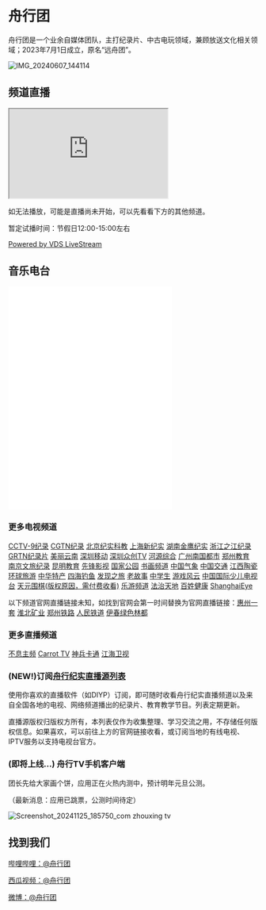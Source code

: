 # 舟行团
舟行团是一个业余自媒体团队，主打纪录片、中古电玩领域，兼顾放送文化相关领域；2023年7月1日成立，原名“远舟团”。

![IMG_20240607_144114](https://github.com/user-attachments/assets/45299487-ff61-4b36-bba1-9519b9937b67)

## 频道直播
<iframe src="https://sf-human.github.io/m3u8-player/player/#https://vdsbkup-tcloud-pull.hydun.com/live/ZhouXing.m3u8" width="320px" height="180px"></iframe>

如无法播放，可能是直播尚未开始，可以先看看下方的其他频道。

暂定试播时间：节假日12:00-15:00左右

[Powered by VDS LiveStream](http://lsnext.vds.pub/room/ZhouXing)

## 音乐电台
<iframe frameborder="no" border="0" marginwidth="0" marginheight="0" width=330 height=450 src="//music.163.com/outchain/player?type=0&id=9293774299&auto=1&height=430"></iframe>

### 更多电视频道
[CCTV-9纪录](https://tv.cctv.com/live/cctvjilu/) [CGTN纪录](https://www.cgtn.com/channel/documentary) [北京纪实科教](https://www.btime.com/btv/btvsy_index) [上海新纪实](https://live.kankanews.com/huikan) [湖南金鹰纪实](https://live.mgtv.com/?channelId=316) [浙江之江纪录](https://zmtv.cztv.com/cmsh5-share/prod/cztv-tvLive/index.html?pageId=112) [GRTN纪录片](https://gdtv.cn/tvChannelDetail/94) [美丽云南](https://www.ynbit.com/) [深圳移动](https://www.sztv.com.cn/dianshi.shtml?id=7869) [深圳众创TV](https://zhfw-h5.lggov.cn/#/) [河源综合](https://www.hyrtv.cn/itv/) [广州南国都市](https://app.gztv.com/plusshare/#/tvDetail?code=3003) [郑州教育](https://web.chinamcloud.com/yszh32//wz/zb/index.shtml) [南京文旅纪录](http://www.nbs.cn/live/) [昆明教育](http://kmjy.kmetv.com/application/tvradio/h5/detail.html?id=1&type=tv) [先锋影视](https://zhxww.y-h5.iyunxh.com/module-live/detail/detail?hide_back=1&id=511&no_need_login_tip=1) [国家公园](http://www.qukanvideo.com/cloud/h5/1721296664884226) [书画频道](http://web.shtv.net.cn/MobileWeb/OnlineLive.aspx) [中国气象](http://www.weathertv.cn/) [中国交通](https://h5.nty.tv189.com/cgq/detail/live?liveid=C8000000000000000001685582159524) [江西陶瓷](https://www.jxntv.cn/live/#/tcpd) [环球旅游](https://webwotv.chinaunicomvideo.cn/wovideo/wovideoWap/wap/play?id=473&type=1) [中华特产](https://webwotv.chinaunicomvideo.cn/wovideo/wovideoWap/wap/play?id=411&type=1) [四海钓鱼](https://m.miguvideo.com/mgs/msite/prd/liveDetail.html?channelid=201600010010024&contId=895358641&sharefrom=miguvideoapp) [发现之旅](https://aikanvod.miguvideo.com/video/p/live.jsp?user=guest&channel=6f19caa8cc3798293fb98195ece4c1e6&playbillid=89890889e21d16f8101e69c48bae179f5f889e21d16f81890889e21d16f8101e69c48bae179f5f1e69c48bae179f5f&categoryid=catauto289890889e21d16f8101e69c48bae179f5f889e21d16f81890889e21d16f8101e69c48bae179f5f1e69c48bae179f5f89890889e21d16f8101e69c48bae179f5f889e21d16f81890889e21d16f8101e69c48bae179f5f1e69c48bae179f5f89890889e21d16f8101e69c48bae179f5f889e21d16f81890889e21d16f8101e69c48bae179f5f1e69c48bae179f5f213759&channelcode=89890889e21d16f8101e69c48bae179f5f889e21d16f81890889e21d16f8101e69c48bae179f5f1e69c48bae179f5f&channalNo=2&appVersion=913&isEncrypt=1&appVersion=913) [老故事](https://aikanvod.miguvideo.com/video/p/live.jsp?user=guest&channel=70cf3f0edac1667cd62bf1186e45f206&playbillid=a14775944475fbe070d0caaecfb3212c&categoryid=8062ec8cb4a601dd5746125d96279559a3016164f1e415c164025379e8acc8ac&channelcode=686a83f57dd799eb37d95916657f4245&channalNo=2&appVersion=913&isEncrypt=1&appVersion=913) [中学生](https://aikanvod.miguvideo.com/video/p/live.jsp?user=guest&channel=75fe4a331b8f71e5638eec115904f943&playbillid=c8cb2f0654422e68cfdd6ee8ac05c164&categoryid=8062ec8cb4a601dd5746125d96279559a3016164f1e415c164025379e8acc8ac&channelcode=b5cad6d57ecc6e83db47095be8f55ad6&channalNo=2&appVersion=913&isEncrypt=1&appVersion=913) [游戏风云](https://m.miguvideo.com/mgs/msite/prd/liveDetail.html?channelid=201600010010024&contId=790188417&sharefrom=miguvideoapp) [中国国际少儿电视台](http://cicstv.com/index.html) [天元围棋(版权原因，需付费收看)](https://weiqi.com.cn/app/index.php?i=1&c=entry&action=detail&id=5&do=live&m=muu_classroom_plugin_livecourse) [乐游频道](https://m.miguvideo.com/mgs/msite/prd/liveDetail.html?channelid=201600010010024&contId=796070452&sharefrom=miguvideoapp) [法治天地](https://m.miguvideo.com/mgs/msite/prd/liveDetail.html?channelid=201600010010024&contId=790188943&sharefrom=miguvideoapp&pwId=d8699b2a5445471c9f6f5bfb851945a8) [百姓健康](https://wx.vzan.com/live/page/1579444969?shauid=undefined&vprid=0&v=1715241247391&ver=fa5f4d749a534e0aac22df319e5affe4) [ShanghaiEye](https://www.shanghaieye.cn/live)

以下频道官网直播链接未知，如找到官网会第一时间替换为官网直播链接：[惠州一套](https://sf-human.github.io/m3u8-player/player/#http://b.ds2.hztvmg.com/AppName/StreamName.m3u8) [淮北矿业](https://sf-human.github.io/m3u8-player/player/#http://xcblive.hbcoal.com/3/sd/live.m3u8) [郑州铁路](https://sf-human.github.io/m3u8-player/player/#http://39.162.27.11:8081/newlive/live/hls/1/live.m3u8) [人民铁道](https://sf-human.github.io/m3u8-player/player/#http://39.162.27.11:8081/newlive/live/hls/2/live.m3u8) [伊春绿色林都](https://sf-human.github.io/m3u8-player/player/#https://liveplaysr.dbw.cn:443/lsdream/6i4bn74/2000/live.m3u8)

### 更多直播频道
[不息主频](https://www.bilibili.com/blackboard/live/live-activity-player.html?cid=24290456&quality=0) [Carrot TV](https://carrottv.com.cn/live.html) [神兵卡通](http://old.shenbingcartoon.com) [江海卫视](https://www.bilibili.com/blackboard/live/live-activity-player.html?cid=7532238&quality=0)

### (NEW!)订阅[舟行纪实直播源列表](https://raw.githubusercontent.com/SF-Human/sf-human.github.io/refs/heads/main/tvlist.txt)
使用你喜欢的直播软件（如DIYP）订阅，即可随时收看舟行纪实直播频道以及来自全国各地的电视、网络频道播出的纪录片、教育教学节目。列表定期更新。

直播源版权归版权方所有，本列表仅作为收集整理、学习交流之用，不存储任何版权信息。如果喜欢，可以前往上方的官网链接收看，或订阅当地的有线电视、IPTV服务以支持电视台官方。

### (即将上线...) 舟行TV手机客户端
团长先给大家画个饼，应用正在火热内测中，预计明年元旦公测。

（最新消息：应用已跳票，公测时间待定）

![Screenshot_20241125_185750_com zhouxing tv](https://github.com/user-attachments/assets/849652e4-e46d-47e2-821c-c7b0a2d51b1d)


## 找到我们
[哔哩哔哩：@舟行团](http://space.bilibili.com/385765041)

[西瓜视频：@舟行团](https://v.douyin.com/iDhhy64E/)

[微博：@舟行团](https://weibo.com/u/7789279701)

